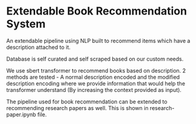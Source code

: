 # Extendable Book Recommendation System
An extendable pipeline using NLP built to recommend items which have a description attached to it. 

Database is self curated and self scraped based on our custom needs.

We use sbert transformer to recommend books based on description. 2 methods are tested - A normal description encoded and the modified description encoding where we provide information that would help the transformer understand (By increasing the context provided as input).

The pipeline used for book recommendation can be extended to recommending research papers as well. This is shown in research-paper.ipynb file. 
